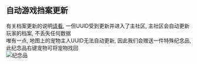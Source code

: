 ## 自动游戏挡案更新
有关档案更新的说明[请看](../updatelog/CloudBased/04-16),  一但UUID受到更新并进入了主社区, 主社区会自动更新玩家的档案, 不丢失任何数据  
唯有一点, 地图上的宠物主人UUID无法自动更新, 因此我们会赠送一件特殊纪念品, 此纪念品右键宠物可将宠物找回  
![纪念品](https://s1.ax1x.com/2023/04/16/p99wwxU.jpg)  
